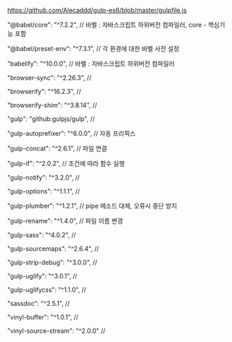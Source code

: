 https://github.com/Alecaddd/gulp-es6/blob/master/gulpfile.js

"@babel/core": "^7.2.2", // 바벨 : 자바스크립트 하위버전 컴파일러, core - 핵심기능 포함

"@babel/preset-env": "^7.3.1", // 각 환경에 대한 바벨 사전 설정

"babelify": "^10.0.0", // 바벨 : 자바스크립트 하위버전 컴파일러

"browser-sync": "^2.26.3", // 

"browserify": "^16.2.3", //

"browserify-shim": "^3.8.14", //

"gulp": "github:gulpjs/gulp", //

"gulp-autoprefixer": "^6.0.0", // 자동 프리픽스

"gulp-concat": "^2.6.1", // 파일 연결

"gulp-if": "^2.0.2", // 조건에 따라 함수 실행

"gulp-notify": "^3.2.0", //

"gulp-options": "^1.1.1", //

"gulp-plumber": "^1.2.1", // pipe 메소드 대체, 오류시 중단 방지

"gulp-rename": "^1.4.0", // 파일 이름 변경

"gulp-sass": "^4.0.2", //

"gulp-sourcemaps": "^2.6.4", //

"gulp-strip-debug": "^3.0.0", //

"gulp-uglify": "^3.0.1", //

"gulp-uglifycss": "^1.1.0", //

"sassdoc": "^2.5.1", //

"vinyl-buffer": "^1.0.1", //

"vinyl-source-stream": "^2.0.0" //

